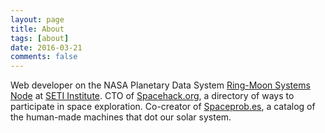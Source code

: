 ```yaml
---
layout: page
title: About
tags: [about]
date: 2016-03-21
comments: false
---
```

<p>Web developer on the NASA Planetary Data System <a href = "https://pds-rings.seti.org">Ring-Moon Systems Node</a> at <a href = "http://www.seti.org/">SETI Institute</a>. CTO of <a href = "http://Spacehack.org">Spacehack.org</a>, a directory of ways to participate in space exploration. Co-creator of <a href = "https://spaceprob.es/">Spaceprob.es</a>, a catalog of the human-made machines that dot our solar system. </p>


<!-- div>    
<center><a href="http://taylantatli.github.io/Moon"><b>Moon</b></a> is a minimal, one column jekyll theme.</center>

## Features
* Minimal, you can focus on your content
* Responsive
* Disqus integration
* Syntax highlighting
* Optional post image
* Social icons
* Page for sharing projects
* Optional background image
* Simple navigation menu
* MathJax support

## Preview

{% capture images %}
    https://cloud.githubusercontent.com/assets/754514/14509720/61c61058-01d6-11e6-93ab-0918515ecd56.png
    https://cloud.githubusercontent.com/assets/754514/14509716/61ac6c8e-01d6-11e6-879f-8308883de790.png
{% endcapture %}
{% include gallery images=images caption="Screenshots of Moon Theme" cols=2 %}

See a [live version of Moon](http://taylantatli.github.io/Moon) hosted on GitHub.

## Getting Started

To learn how to install and use this theme check out the [Setup Guide](http://taylantatli.me/Moon/moon-theme/) for more information.

[Install Moon](https://github.com/TaylanTatli/Moon){: .btn}

</div -->

